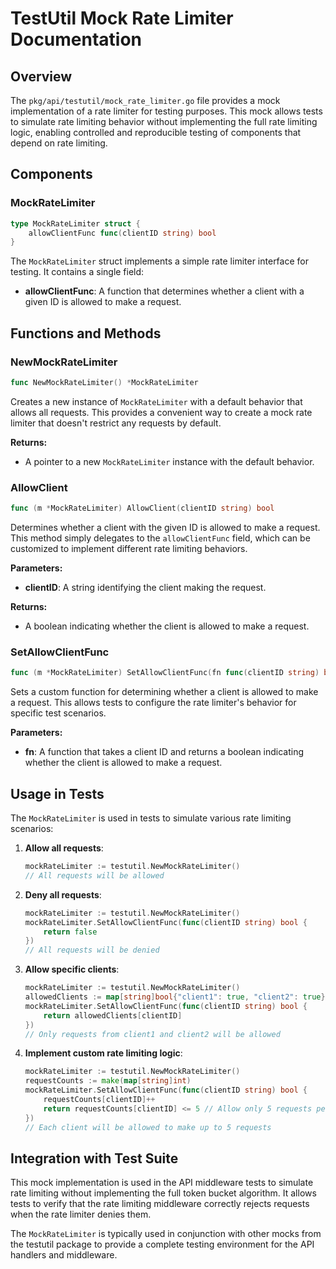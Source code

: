 # TestUtil Mock Rate Limiter Documentation

## Overview

The `pkg/api/testutil/mock_rate_limiter.go` file provides a mock implementation of a rate limiter for testing purposes. This mock allows tests to simulate rate limiting behavior without implementing the full rate limiting logic, enabling controlled and reproducible testing of components that depend on rate limiting.

## Components

### MockRateLimiter

```go
type MockRateLimiter struct {
    allowClientFunc func(clientID string) bool
}
```

The `MockRateLimiter` struct implements a simple rate limiter interface for testing. It contains a single field:

- **allowClientFunc**: A function that determines whether a client with a given ID is allowed to make a request.

## Functions and Methods

### NewMockRateLimiter

```go
func NewMockRateLimiter() *MockRateLimiter
```

Creates a new instance of `MockRateLimiter` with a default behavior that allows all requests. This provides a convenient way to create a mock rate limiter that doesn't restrict any requests by default.

**Returns:**
- A pointer to a new `MockRateLimiter` instance with the default behavior.

### AllowClient

```go
func (m *MockRateLimiter) AllowClient(clientID string) bool
```

Determines whether a client with the given ID is allowed to make a request. This method simply delegates to the `allowClientFunc` field, which can be customized to implement different rate limiting behaviors.

**Parameters:**
- **clientID**: A string identifying the client making the request.

**Returns:**
- A boolean indicating whether the client is allowed to make a request.

### SetAllowClientFunc

```go
func (m *MockRateLimiter) SetAllowClientFunc(fn func(clientID string) bool)
```

Sets a custom function for determining whether a client is allowed to make a request. This allows tests to configure the rate limiter's behavior for specific test scenarios.

**Parameters:**
- **fn**: A function that takes a client ID and returns a boolean indicating whether the client is allowed to make a request.

## Usage in Tests

The `MockRateLimiter` is used in tests to simulate various rate limiting scenarios:

1. **Allow all requests**:
   ```go
   mockRateLimiter := testutil.NewMockRateLimiter()
   // All requests will be allowed
   ```

2. **Deny all requests**:
   ```go
   mockRateLimiter := testutil.NewMockRateLimiter()
   mockRateLimiter.SetAllowClientFunc(func(clientID string) bool {
       return false
   })
   // All requests will be denied
   ```

3. **Allow specific clients**:
   ```go
   mockRateLimiter := testutil.NewMockRateLimiter()
   allowedClients := map[string]bool{"client1": true, "client2": true}
   mockRateLimiter.SetAllowClientFunc(func(clientID string) bool {
       return allowedClients[clientID]
   })
   // Only requests from client1 and client2 will be allowed
   ```

4. **Implement custom rate limiting logic**:
   ```go
   mockRateLimiter := testutil.NewMockRateLimiter()
   requestCounts := make(map[string]int)
   mockRateLimiter.SetAllowClientFunc(func(clientID string) bool {
       requestCounts[clientID]++
       return requestCounts[clientID] <= 5 // Allow only 5 requests per client
   })
   // Each client will be allowed to make up to 5 requests
   ```

## Integration with Test Suite

This mock implementation is used in the API middleware tests to simulate rate limiting without implementing the full token bucket algorithm. It allows tests to verify that the rate limiting middleware correctly rejects requests when the rate limiter denies them.

The `MockRateLimiter` is typically used in conjunction with other mocks from the testutil package to provide a complete testing environment for the API handlers and middleware.

